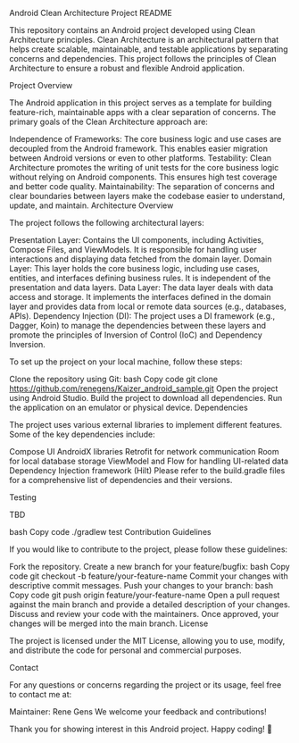 Android Clean Architecture Project README

This repository contains an Android project developed using Clean Architecture principles. Clean Architecture is an architectural pattern that helps create scalable, maintainable, and testable applications by separating concerns and dependencies. This project follows the principles of Clean Architecture to ensure a robust and flexible Android application.

Project Overview

The Android application in this project serves as a template for building feature-rich, maintainable apps with a clear separation of concerns. The primary goals of the Clean Architecture approach are:

Independence of Frameworks: The core business logic and use cases are decoupled from the Android framework. This enables easier migration between Android versions or even to other platforms.
Testability: Clean Architecture promotes the writing of unit tests for the core business logic without relying on Android components. This ensures high test coverage and better code quality.
Maintainability: The separation of concerns and clear boundaries between layers make the codebase easier to understand, update, and maintain.
Architecture Overview

The project follows the following architectural layers:

Presentation Layer: Contains the UI components, including Activities, Compose Files, and ViewModels.
It is responsible for handling user interactions and displaying data fetched from the domain layer.
Domain Layer: This layer holds the core business logic, including use cases, entities, and
interfaces defining business rules. It is independent of the presentation and data layers.
Data Layer: The data layer deals with data access and storage. It implements the interfaces defined
in the domain layer and provides data from local or remote data sources (e.g., databases, APIs).
Dependency Injection (DI): The project uses a DI framework (e.g., Dagger, Koin) to manage the
dependencies between these layers and promote the principles of Inversion of Control (IoC) and
Dependency Inversion.

To set up the project on your local machine, follow these steps:

Clone the repository using Git:
bash
Copy code
git clone https://github.com/renegens/Kaizer_android_sample.git
Open the project using Android Studio.
Build the project to download all dependencies.
Run the application on an emulator or physical device.
Dependencies

The project uses various external libraries to implement different features. Some of the key
dependencies include:

Compose UI
AndroidX libraries
Retrofit for network communication
Room for local database storage
ViewModel and Flow for handling UI-related data
Dependency Injection framework (Hilt)
Please refer to the build.gradle files for a comprehensive list of dependencies and their versions.

Testing

TBD

bash
Copy code
./gradlew test
Contribution Guidelines

If you would like to contribute to the project, please follow these guidelines:

Fork the repository.
Create a new branch for your feature/bugfix:
bash
Copy code
git checkout -b feature/your-feature-name
Commit your changes with descriptive commit messages.
Push your changes to your branch:
bash
Copy code
git push origin feature/your-feature-name
Open a pull request against the main branch and provide a detailed description of your changes.
Discuss and review your code with the maintainers.
Once approved, your changes will be merged into the main branch.
License

The project is licensed under the MIT License, allowing you to use, modify, and distribute the code
for personal and commercial purposes.

Contact

For any questions or concerns regarding the project or its usage, feel free to contact me at:

Maintainer: Rene Gens
We welcome your feedback and contributions!

Thank you for showing interest in this Android project. Happy coding! 🚀
